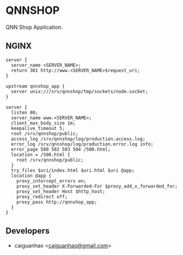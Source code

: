 QNNSHOP
=======

QNN Shop Application.

NGINX
-----

    server {
      server_name <SERVER_NAME>;
      return 301 http://www.<SERVER_NAME>$request_uri;
    }

    upstream qnnshop_app {
      server unix:///srv/qnnshop/tmp/sockets/node.socket;
    }

    server {
      listen 80;
      server_name www.<SERVER_NAME>;
      client_max_body_size 1m;
      keepalive_timeout 5;
      root /srv/qnnshop/public;
      access_log /srv/qnnshop/log/production.access.log;
      error_log /srv/qnnshop/log/production.error.log info;
      error_page 500 502 503 504 /500.html;
      location = /500.html {
        root /srv/qnnshop/public;
      }
      try_files $uri/index.html $uri.html $uri @app;
      location @app {
        proxy_intercept_errors on;
        proxy_set_header X-Forwarded-For $proxy_add_x_forwarded_for;
        proxy_set_header Host $http_host;
        proxy_redirect off;
        proxy_pass http://qnnshop_app;
      }
    }

Developers
----------

* caiguanhao &lt;caiguanhao@gmail.com&gt;
